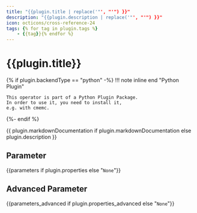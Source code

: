 ```yaml
---
title: "{{plugin.title | replace('"', "'") }}"
description: "{{plugin.description | replace('"', "'") }}"
icon: octicons/cross-reference-24
tags: {% for tag in plugin.tags %}
    - {{tag}}{% endfor %}
---
```

# {{plugin.title}}
<!-- This file was generated - DO NOT CHANGE IT MANUALLY -->

{% if plugin.backendType == "python" -%}
!!! note inline end "Python Plugin"

    This operator is part of a Python Plugin Package.
    In order to use it, you need to install it,
    e.g. with cmemc.
{%- endif %}

{{ plugin.markdownDocumentation if plugin.markdownDocumentation else plugin.description }}

## Parameter

{{parameters if plugin.properties else "`None`"}}

## Advanced Parameter

{{parameters_advanced if plugin.properties_advanced else "`None`"}}
